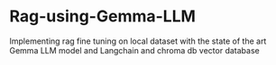 # Rag-using-Gemma-LLM
Implementing rag fine tuning on local dataset with the state of the art Gemma LLM model and Langchain and chroma db vector database
